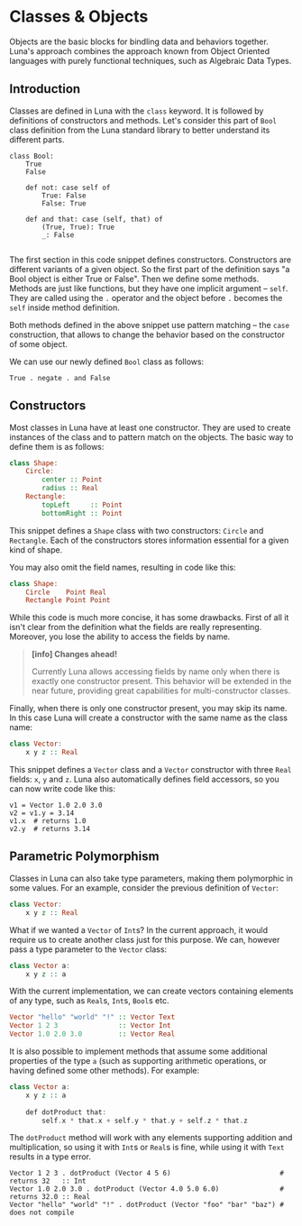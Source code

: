 # Classes & Objects

Objects are the basic blocks for bindling data and behaviors together. Luna's approach combines the approach known from Object Oriented languages with purely functional techniques, such as Algebraic Data Types.

## Introduction

Classes are defined in Luna with the `class` keyword. It is followed by definitions of constructors and methods. Let's consider this part of `Bool` class definition from the Luna standard library to better understand its different parts.

```
class Bool:
    True
    False
    
    def not: case self of
        True: False
        False: True
    
    def and that: case (self, that) of
        (True, True): True
        _: False
    
```

The first section in this code snippet defines constructors. Constructors are different variants of a given object. So the first part of the definition says "a Bool object is either True or False". Then we define some methods. Methods are just like functions, but they have one implicit argument – `self`. They are called using the `.` operator and the object before `.` becomes the `self` inside method definition.

Both methods defined in the above snippet use pattern matching – the `case` construction, that allows to change the behavior based on the constructor of some object.

We can use our newly defined `Bool` class as follows:

```True . negate . and False```

## Constructors

Most classes in Luna have at least one constructor. They are used to create instances of the class and to pattern match on the objects. The basic way to define them is as follows:

```haskell
class Shape:
    Circle:
        center :: Point
        radius :: Real
    Rectangle:
        topLeft     :: Point
        bottomRight :: Point
```

This snippet defines a `Shape` class with two constructors: `Circle` and `Rectangle`. Each of the constructors stores information essential for a given kind of shape.

You may also omit the field names, resulting in code like this:

```haskell
class Shape:
    Circle    Point Real
    Rectangle Point Point
```

While this code is much more concise, it has some drawbacks. First of all it isn't clear from the definition what the fields are really representing. Moreover, you lose the ability to access the fields by name.

> **[info] Changes ahead!**
>
> Currently Luna allows accessing fields by name only when there is exactly one constructor present. This behavior will be extended in the near future, providing great capabilities for multi-constructor classes.


Finally, when there is only one constructor present, you may skip its name. In this case Luna will create a constructor with the same name as the class name:

```haskell
class Vector:
    x y z :: Real
```

This snippet defines a `Vector` class and a `Vector` constructor with three `Real` fields: `x`, `y` and `z`. Luna also automatically defines field accessors, so you can now write code like this:

```
v1 = Vector 1.0 2.0 3.0
v2 = v1.y = 3.14
v1.x  # returns 1.0
v2.y  # returns 3.14
```



## Parametric Polymorphism

Classes in Luna can also take type parameters, making them polymorphic in some values. For an example, consider the previous definition of `Vector`:

```haskell
class Vector:
    x y z :: Real
```

What if we wanted a `Vector` of `Int`s? In the current approach, it would require us to create another class just for this purpose. We can, however pass a type parameter to the `Vector` class:

```haskell
class Vector a:
    x y z :: a
```

With the current implementation, we can create vectors containing elements of any type, such as `Real`s, `Int`s, `Bool`s etc.

```haskell
Vector "hello" "world" "!" :: Vector Text
Vector 1 2 3               :: Vector Int
Vector 1.0 2.0 3.0         :: Vector Real
```

It is also possible to implement methods that assume some additional properties of the type `a` (such as supporting arithmetic operations, or having defined some other methods). For example:

```haskell
class Vector a:
    x y z :: a
    
    def dotProduct that:
        self.x * that.x + self.y * that.y + self.z * that.z
```

The `dotProduct` method will work with any elements supporting addition and multiplication, so using it with `Int`s or `Real`s is fine, while using it with `Text` results in a type error.

```
Vector 1 2 3 . dotProduct (Vector 4 5 6)                           # returns 32   :: Int
Vector 1.0 2.0 3.0 . dotProduct (Vector 4.0 5.0 6.0)               # returns 32.0 :: Real
Vector "hello" "world" "!" . dotProduct (Vector "foo" "bar" "baz") # does not compile
```
